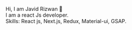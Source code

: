 Hi, I am Javid Rizwan 👋  
I am a react Js developer.  
Skills: React js, Next.js, Redux, Material-ui, GSAP. 
  
<!---
JavidRizwan/JavidRizwan is a ✨ special ✨ repository because its `README.md` (this file) appears on your GitHub profile.
You can click the Preview link to take a look at your changes.
--->
